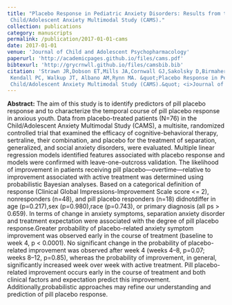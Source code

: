 ```yaml
---
title: "Placebo Response in Pediatric Anxiety Disorders: Results from the
 Child/Adolescent Anxiety Multimodal Study (CAMS)."
collection: publications
category: manuscripts
permalink: /publication/2017-01-01-cams
date: 2017-01-01
venue: 'Journal of Child and Adolescent Psychopharmacology'
paperurl: 'http://academicpages.github.io/files/cams.pdf'
bibtexurl: 'http://grycrnwll.github.io/files/camsbib.bib'
citation: 'Strawn JR,Dobson ET,Mills JA,Cornwall GJ,Sakolsky D,Birmaher B,Compton SN,Piacentini J,McCracken JT,Ginsburg GS,
 Kendall PC, Walkup JT, Albano AM,Rynn MA. &quot;Placebo Response in Pediatric Anxiety Disorders: Results from the
 Child/Adolescent Anxiety Multimodal Study (CAMS).&quot; <i>Journal of Child and Adolescent Psychopharmacology</i>. (2017) 17.6: 501-508.'
---
```


<b>Abstract:</b> The aim of this study is to identify predictors of pill placebo response and to characterize the temporal course of
pill placebo response in anxious youth. Data from placebo-treated patients (N=76) in the Child/Adolescent Anxiety Multimodal Study (CAMS), a
multisite, randomized controlled trial that examined the efficacy of cognitive-behavioral therapy, sertraline, their combination, and placebo for the treatment of separation, generalized, and social anxiety disorders, were evaluated. Multiple linear regression models identified features associated with placebo response and models were confirmed with leave-one-outcross validation. The likelihood of improvement in patients receiving pill placebo—overtime—relative to improvement associated with active treatment was determined using probabilistic Bayesian analyses. Based on a categorical definition of response (Clinical Global Impressions-Improvement Scale score <= 2), nonresponders (n=48), and pill placebo responders (n=18) didnotdiffer in age (p=0.217),sex (p=0.980),race (p=0.743), or primary diagnosis (all ps > 0.659). In terms of change in anxiety symptoms, separation anxiety disorder and treatment expectation were associated with the degree of pill placebo response.Greater probability of placebo-related anxiety symptom improvement was observed early in the course of treatment (baseline to week 4, p < 0.0001). No significant change in the probability of placebo-related improvement was observed after week 4 (weeks 4–8, p=0.07; weeks 8–12, p=0.85), whereas the probability of improvement, in general, significantly increased week over week with active treatment. Pill placebo-related improvement occurs early in the course of treatment and both clinical factors and expectation predict this improvement. Additionally,probabilistic approaches may refine our understanding and prediction of pill placebo response.